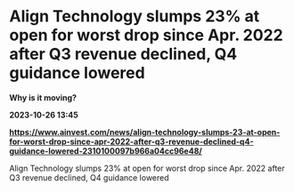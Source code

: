 # Align Technology slumps 23% at open for worst drop since Apr. 2022 after Q3 revenue declined, Q4 guidance lowered
**Why is it moving?**

**2023-10-26 13:45**

**https://www.ainvest.com/news/align-technology-slumps-23-at-open-for-worst-drop-since-apr-2022-after-q3-revenue-declined-q4-guidance-lowered-2310100097b966a04cc96e48/**

Align Technology slumps 23% at open for worst drop since Apr. 2022 after Q3 revenue declined, Q4 guidance lowered